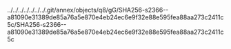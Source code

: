 ../../../../../../../.git/annex/objects/q8/gG/SHA256-s2366--a81090e31389de85a76a5e870e4eb24ec6e9f32e88e595fea88aa273c2411c5c/SHA256-s2366--a81090e31389de85a76a5e870e4eb24ec6e9f32e88e595fea88aa273c2411c5c